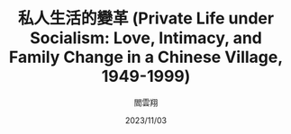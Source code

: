 ---
title: "私人生活的變革 (Private Life under Socialism: Love, Intimacy, and Family Change in a Chinese Village, 1949-1999)"
author: '閻雲翔'
date: '2023/11/03'
isbn: ''
imageDir: ''
blockquote: '「」'
---